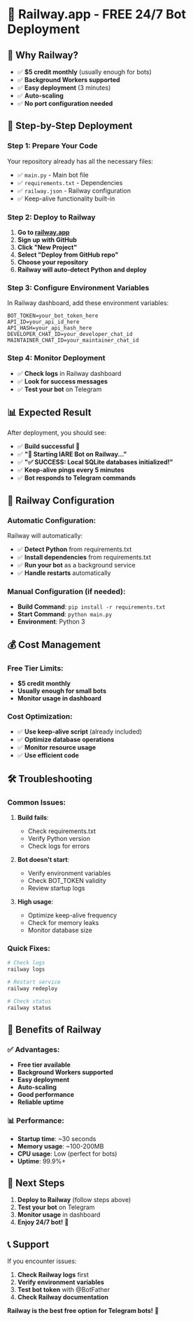 # 🚀 Railway.app - FREE 24/7 Bot Deployment

## 🎯 Why Railway?
- ✅ **$5 credit monthly** (usually enough for bots)
- ✅ **Background Workers supported**
- ✅ **Easy deployment** (3 minutes)
- ✅ **Auto-scaling**
- ✅ **No port configuration needed**

## 🚀 Step-by-Step Deployment

### Step 1: Prepare Your Code
Your repository already has all the necessary files:
- ✅ `main.py` - Main bot file
- ✅ `requirements.txt` - Dependencies
- ✅ `railway.json` - Railway configuration
- ✅ Keep-alive functionality built-in

### Step 2: Deploy to Railway
1. **Go to [railway.app](https://railway.app)**
2. **Sign up with GitHub**
3. **Click "New Project"**
4. **Select "Deploy from GitHub repo"**
5. **Choose your repository**
6. **Railway will auto-detect Python and deploy**

### Step 3: Configure Environment Variables
In Railway dashboard, add these environment variables:
```
BOT_TOKEN=your_bot_token_here
API_ID=your_api_id_here
API_HASH=your_api_hash_here
DEVELOPER_CHAT_ID=your_developer_chat_id
MAINTAINER_CHAT_ID=your_maintainer_chat_id
```

### Step 4: Monitor Deployment
- ✅ **Check logs** in Railway dashboard
- ✅ **Look for success messages**
- ✅ **Test your bot** on Telegram

## 📊 Expected Result

After deployment, you should see:
- ✅ **Build successful** 🎉
- ✅ **"🚀 Starting IARE Bot on Railway..."**
- ✅ **"✅ SUCCESS: Local SQLite databases initialized!"**
- ✅ **Keep-alive pings every 5 minutes**
- ✅ **Bot responds to Telegram commands**

## 🔧 Railway Configuration

### Automatic Configuration:
Railway will automatically:
- ✅ **Detect Python** from requirements.txt
- ✅ **Install dependencies** from requirements.txt
- ✅ **Run your bot** as a background service
- ✅ **Handle restarts** automatically

### Manual Configuration (if needed):
- **Build Command**: `pip install -r requirements.txt`
- **Start Command**: `python main.py`
- **Environment**: Python 3

## 💰 Cost Management

### Free Tier Limits:
- **$5 credit monthly**
- **Usually enough for small bots**
- **Monitor usage in dashboard**

### Cost Optimization:
- ✅ **Use keep-alive script** (already included)
- ✅ **Optimize database operations**
- ✅ **Monitor resource usage**
- ✅ **Use efficient code**

## 🛠️ Troubleshooting

### Common Issues:

1. **Build fails**:
   - Check requirements.txt
   - Verify Python version
   - Check logs for errors

2. **Bot doesn't start**:
   - Verify environment variables
   - Check BOT_TOKEN validity
   - Review startup logs

3. **High usage**:
   - Optimize keep-alive frequency
   - Check for memory leaks
   - Monitor database size

### Quick Fixes:
```bash
# Check logs
railway logs

# Restart service
railway redeploy

# Check status
railway status
```

## 🎉 Benefits of Railway

### ✅ Advantages:
- **Free tier available**
- **Background Workers supported**
- **Easy deployment**
- **Auto-scaling**
- **Good performance**
- **Reliable uptime**

### 📊 Performance:
- **Startup time**: ~30 seconds
- **Memory usage**: ~100-200MB
- **CPU usage**: Low (perfect for bots)
- **Uptime**: 99.9%+

## 🚀 Next Steps

1. **Deploy to Railway** (follow steps above)
2. **Test your bot** on Telegram
3. **Monitor usage** in dashboard
4. **Enjoy 24/7 bot!** 🎉

## 📞 Support

If you encounter issues:
1. **Check Railway logs** first
2. **Verify environment variables**
3. **Test bot token** with @BotFather
4. **Check Railway documentation**

**Railway is the best free option for Telegram bots!** 🚀
